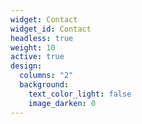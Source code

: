 ```yaml
---
widget: Contact
widget_id: Contact
headless: true
weight: 10
active: true
design:
  columns: "2"
  background:
    text_color_light: false
    image_darken: 0
---
```

